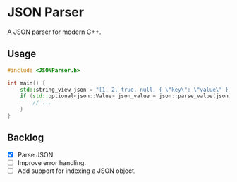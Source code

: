 # JSON Parser

A JSON parser for modern C++.

## Usage

```cpp
#include <JSONParser.h>

int main() {
    std::string_view json = "[1, 2, true, null, { \"key\": \"value\" }]";
    if (std::optional<json::Value> json_value = json::parse_value(json); json_value.has_value()) {
        // ...
    }
}
```

## Backlog

- [x] Parse JSON.
- [ ] Improve error handling.
- [ ] Add support for indexing a JSON object.
